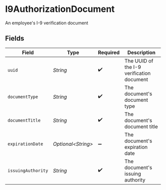 # I9AuthorizationDocument

An employee's I-9 verification document


## Fields

| Field                                     | Type                                      | Required                                  | Description                               |
| ----------------------------------------- | ----------------------------------------- | ----------------------------------------- | ----------------------------------------- |
| `uuid`                                    | *String*                                  | :heavy_check_mark:                        | The UUID of the I-9 verification document |
| `documentType`                            | *String*                                  | :heavy_check_mark:                        | The document's document type              |
| `documentTitle`                           | *String*                                  | :heavy_check_mark:                        | The document's document title             |
| `expirationDate`                          | *Optional\<String>*                       | :heavy_minus_sign:                        | The document's expiration date            |
| `issuingAuthority`                        | *String*                                  | :heavy_check_mark:                        | The document's issuing authority          |